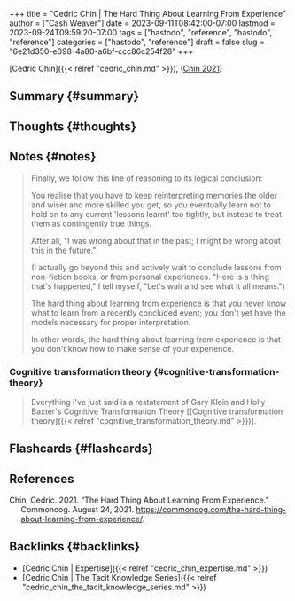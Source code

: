 +++
title = "Cedric Chin | The Hard Thing About Learning From Experience"
author = ["Cash Weaver"]
date = 2023-09-11T08:42:00-07:00
lastmod = 2023-09-24T09:59:20-07:00
tags = ["hastodo", "reference", "hastodo", "reference"]
categories = ["hastodo", "reference"]
draft = false
slug = "6e21d350-e098-4a80-a6bf-ccc86c254f28"
+++

[Cedric Chin]({{< relref "cedric_chin.md" >}}), (<a href="#citeproc_bib_item_1">Chin 2021</a>)


## Summary {#summary}


## Thoughts {#thoughts}


## Notes {#notes}

> Finally, we follow this line of reasoning to its logical conclusion:
>
> You realise that you have to keep reinterpreting memories the older and wiser and more skilled you get, so you eventually learn not to hold on to any current 'lessons learnt' too tightly, but instead to treat them as contingently true things.
>
> After all, "I was wrong about that in the past; I might be wrong about this in the future."
>
> (I actually go beyond this and actively wait to conclude lessons from non-fiction books, or from personal experiences. "Here is a thing that's happened," I tell myself, "Let's wait and see what it all means.")
>
> The hard thing about learning from experience is that you never know what to learn from a recently concluded event; you don't yet have the models necessary for proper interpretation.
>
> In other words, the hard thing about learning from experience is that you don't know how to make sense of your experience.


### Cognitive transformation theory {#cognitive-transformation-theory}

> Everything I've just said is a restatement of Gary Klein and Holly Baxter's Cognitive Transformation Theory [[Cognitive transformation theory]({{< relref "cognitive_transformation_theory.md" >}})].


## Flashcards {#flashcards}

## References

<style>.csl-entry{text-indent: -1.5em; margin-left: 1.5em;}</style><div class="csl-bib-body">
  <div class="csl-entry"><a id="citeproc_bib_item_1"></a>Chin, Cedric. 2021. “The Hard Thing About Learning From Experience.” Commoncog. August 24, 2021. <a href="https://commoncog.com/the-hard-thing-about-learning-from-experience/">https://commoncog.com/the-hard-thing-about-learning-from-experience/</a>.</div>
</div>


## Backlinks {#backlinks}

-   [Cedric Chin | Expertise]({{< relref "cedric_chin_expertise.md" >}})
-   [Cedric Chin | The Tacit Knowledge Series]({{< relref "cedric_chin_the_tacit_knowledge_series.md" >}})
